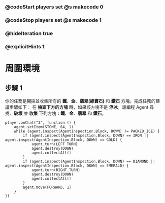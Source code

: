 ### @codeStart players set @s makecode 0
### @codeStop players set @s makecode 1

### @hideIteration true 
### @explicitHints 1


# 周圍環境

## 步驟 1

你的任務是開採並收集所有的 **鐵**、**金**、**翡翠(綠寶石)** 和 **鑽石** 方塊。完成任務的建議步驟如下：
在 **檢查下方的方塊** 時，如果該方塊不是 **浮冰**，請編程 Agent 尋找、**破壞** 並 **收集** 下列方塊：**鐵**、**金**、**翡翠** 和 **鑽石**。

```ghost
player.onChat("3", function () {
    agent.setItem(STONE, 64, 1)
    while (agent.inspect(AgentInspection.Block, DOWN) != PACKED_ICE) {
        if (agent.inspect(AgentInspection.Block, DOWN) == IRON || agent.inspect(AgentInspection.Block, DOWN) == GOLD) {
            agent.turn(LEFT_TURN)
            agent.destroy(DOWN)
            agent.collectAll()
        }
        if (agent.inspect(AgentInspection.Block, DOWN) == DIAMOND || agent.inspect(AgentInspection.Block, DOWN) == EMERALD) {
            agent.turn(RIGHT_TURN)
            agent.destroy(DOWN)
            agent.collectAll()
        }
        agent.move(FORWARD, 1)
    }
})
```

